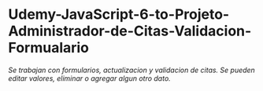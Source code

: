 # Udemy-JavaScript-6-to-Projeto-Administrador-de-Citas-Validacion-Formualario
<h6> Se trabajan con formularios, actualizacion y validacion de citas. Se pueden editar valores, eliminar o agregar algun otro dato. <h6>
